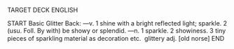TARGET DECK
ENGLISH

START
Basic
Glitter
Back: —v. 1 shine with a bright reflected light; sparkle. 2 (usu. Foll. By with) be showy or splendid. —n. 1 sparkle. 2 showiness. 3 tiny pieces of sparkling material as decoration etc.  glittery adj. [old norse]
END
